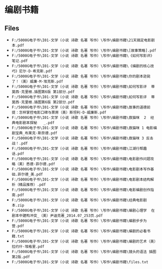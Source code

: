 # 编剧书籍

## Files

- `F:/5000G电子书\I01-文学（小说 诗歌 名著 写作）\写作\编剧书籍\21天搞定电影剧本.pdf`
- `F:/5000G电子书\I01-文学（小说 诗歌 名著 写作）\写作\编剧书籍\[故事策略].pdf`
- `F:/5000G电子书\I01-文学（小说 诗歌 名著 写作）\写作\编剧书籍\《如何写影评》笔记.pdf`
- `F:/5000G电子书\I01-文学（小说 诗歌 名著 写作）\写作\编剧书籍\《编剧的核心技巧》尼尔·D·希克斯.pdf`
- `F:/5000G电子书\I01-文学（小说 诗歌 名著 写作）\写作\编剧书籍\你的剧本逊毙了！（美）威廉·M·埃克斯.pdf`
- `F:/5000G电子书\I01-文学（小说 诗歌 名著 写作）\写作\编剧书籍\如何写影评  蒂莫西·克里根.插图第6版 第1部分.pdf`
- `F:/5000G电子书\I01-文学（小说 诗歌 名著 写作）\写作\编剧书籍\如何写影评  蒂莫西·克里根.插图第6版 第2部分.pdf`
- `F:/5000G电子书\I01-文学（小说 诗歌 名著 写作）\写作\编剧书籍\故事的道德前提：怎样掌控电影口碑与票房（美）斯坦利·D·威廉斯.pdf`
- `F:/5000G电子书\I01-文学（小说 诗歌 名著 写作）\写作\编剧书籍\救猫咪  2  经典电影剧本探秘   _.pdf`
- `F:/5000G电子书\I01-文学（小说 诗歌 名著 写作）\写作\编剧书籍\救猫咪 1 电影编剧宝典_布莱克·斯奈德.pdf`
- `F:/5000G电子书\I01-文学（小说 诗歌 名著 写作）\写作\编剧书籍\救猫咪 3 反击战！.pdf`
- `F:/5000G电子书\I01-文学（小说 诗歌 名著 写作）\写作\编剧书籍\江湖行帮趣话.pdf`
- `F:/5000G电子书\I01-文学（小说 诗歌 名著 写作）\写作\编剧书籍\电影剧作问题攻略（美）悉德·菲尔德.pdf`
- `F:/5000G电子书\I01-文学（小说 诗歌 名著 写作）\写作\编剧书籍\电影剧本写作基础.菲尔德_美.pdf`
- `F:/5000G电子书\I01-文学（小说 诗歌 名著 写作）\写作\编剧书籍\电影剧本结构解析（精品推荐）.pdf`
- `F:/5000G电子书\I01-文学（小说 诗歌 名著 写作）\写作\编剧书籍\电影编剧创作指南.pdf`
- `F:/5000G电子书\I01-文学（小说 诗歌 名著 写作）\写作\编剧书籍\经典电影剧本.zip`
- `F:/5000G电子书\I01-文学（小说 诗歌 名著 写作）\写作\编剧书籍\编剧心理学  在剧本中建构冲突_（美）尹迪克著_2014.07_253页.pdf`
- `F:/5000G电子书\I01-文学（小说 诗歌 名著 写作）\写作\编剧书籍\编剧步步为营.pdf`
- `F:/5000G电子书\I01-文学（小说 诗歌 名著 写作）\写作\编剧书籍\编剧的必看书籍.txt`
- `F:/5000G电子书\I01-文学（小说 诗歌 名著 写作）\写作\编剧书籍\编剧的艺术（美）拉约什·埃格里.pdf`
- `F:/5000G电子书\I01-文学（小说 诗歌 名著 写作）\写作\编剧书籍\镜头的语法 插图第2版.pdf`
- `F:/5000G电子书\I01-文学（小说 诗歌 名著 写作）\写作\编剧书籍\files.txt`

